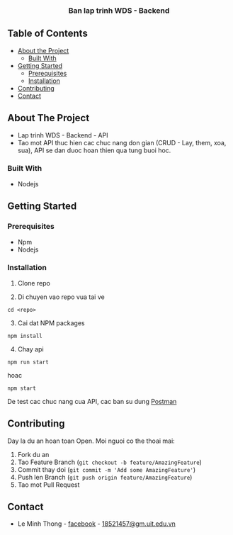   <h3 align="center">Ban lap trinh WDS - Backend</h3>

<!-- TABLE OF CONTENTS -->

## Table of Contents

-   [About the Project](#about-the-project)
    -   [Built With](#built-with)
-   [Getting Started](#getting-started)
    -   [Prerequisites](#prerequisites)
    -   [Installation](#installation)
-   [Contributing](#contributing)
-   [Contact](#contact)

<!-- ABOUT THE PROJECT -->


## About The Project

-   Lap trinh WDS - Backend - API
-   Tao mot API thuc hien cac chuc nang don gian (CRUD - Lay, them, xoa, sua), API se dan duoc hoan thien qua tung buoi hoc.

### Built With

-   Nodejs

<!-- GETTING STARTED -->
<!-- GETTING STARTED -->

## Getting Started

### Prerequisites

-   Npm
-   Nodejs

### Installation

1. Clone repo

2. Di chuyen vao repo vua tai ve

```
cd <repo>
```

3. Cai dat NPM packages

```
npm install
```

4. Chay api

```
npm run start
```

hoac

```
npm start
```

De test cac chuc nang cua API, cac ban su dung [Postman](https://www.postman.com/)

## Contributing

Day la du an hoan toan Open. Moi nguoi co the thoai mai:

1. Fork du an
2. Tao Feature Branch (`git checkout -b feature/AmazingFeature`)
3. Commit thay doi (`git commit -m 'Add some AmazingFeature'`)
4. Push len Branch (`git push origin feature/AmazingFeature`)
5. Tao mot Pull Request

<!-- CONTACT -->

## Contact

-   Le Minh Thong - [facebook](https://www.facebook.com/MnhThngLe/) - 18521457@gm.uit.edu.vn